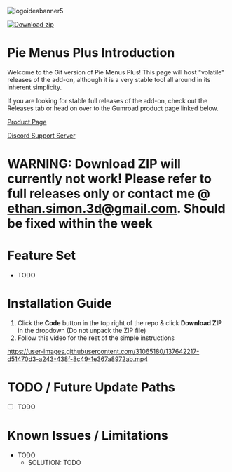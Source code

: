 

![logoideabanner5](https://user-images.githubusercontent.com/31065180/167503775-4d5af0a8-d0a6-4817-962b-05db94d45b4f.png)

<!-- BEGIN LATEST DOWNLOAD BUTTON -->
[![Download zip](https://custom-icon-badges.herokuapp.com/badge/-Download-white?style=for-the-badge&logo=download&logoColor=white "Download zip")](https://github.com/oRazeD/PieMenusPlus/archive/v1.4.zip)
<!-- END LATEST DOWNLOAD BUTTON -->

# Pie Menus Plus Introduction

Welcome to the Git version of Pie Menus Plus! This page will host "volatile" releases of the add-on, although it is a very stable tool all around in its inherent simplicity.

If you are looking for stable full releases of the add-on, check out the Releases tab or head on over to the Gumroad product page linked below.

[Product Page](https://gumroad.com/l/piesplus)

[Discord Support Server](https://discord.gg/fttAx9g9WQ)

# WARNING: Download ZIP will currently not work! Please refer to full releases only or contact me @ ethan.simon.3d@gmail.com. Should be fixed within the week

# Feature Set

- TODO

# Installation Guide

1. Click the **Code** button in the top right of the repo & click **Download ZIP** in the dropdown (Do not unpack the ZIP file)
2. Follow this video for the rest of the simple instructions

https://user-images.githubusercontent.com/31065180/137642217-d51470d3-a243-438f-8c49-1e367a8972ab.mp4


# TODO / Future Update Paths

- [ ] TODO

# Known Issues / Limitations

- TODO
  - SOLUTION: TODO
